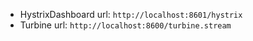 - HystrixDashboard url: `http://localhost:8601/hystrix`
- Turbine url: `http://localhost:8600/turbine.stream`